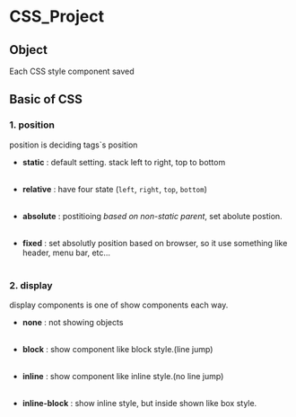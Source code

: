 # CSS_Project

## Object
Each CSS style component saved

## Basic of CSS
### 1. position 
position is deciding tags`s position
 - **static** : default setting. stack left to right, top to bottom<br><br>
 
 - **relative** : have four state (`left`, `right`, `top`, `bottom`)<br><br>

 - **absolute** : postitioing *based on non-static parent*, set abolute postion.<br><br>

 - **fixed** : set absolutly position based on browser, so it use something like header, menu bar, etc...<br><br>


### 2. display 
display components is one of show components each way.
 - **none** : not showing objects<br><br>

 - **block** : show component like block style.(line jump)<br><br>

 - **inline** : show component like inline style.(no line jump)<br><br>

 - **inline-block** : show inline style, but inside shown like box style.